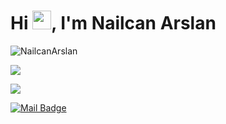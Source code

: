 

<h1 align="left">Hi <img src = "https://raw.githubusercontent.com/MartinHeinz/MartinHeinz/master/wave.gif" width = 30px>, I'm Nailcan Arslan</h1> 
<p align="left"> <img src="https://komarev.com/ghpvc/?username=NailcanArslan" alt="NailcanArslan" /> </p>

[![](https://img.shields.io/github/followers/NailcanArslan?style=social)](https://www.github.com/NailcanArslan)

[![](https://img.shields.io/badge/linkedin-%230077B5.svg?&style=for-the-badge&logo=linkedin&logoColor=white)](https://www.linkedin.com/in/nailcanarslan/)

[![Mail Badge](https://img.shields.io/badge/n.arslan98@gmail.com-c14438?style=for-the-badge&logo=Gmail&logoColor=white&link=mailto:n.arslan98@gmail.com)](mailto:n.arslan98@gmail.com)




